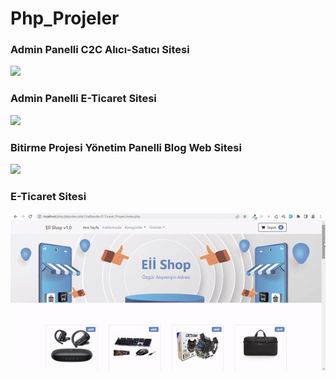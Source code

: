 # Php_Projeler

### Admin Panelli C2C Alıcı-Satıcı Sitesi

<img src="/C2C/img/c2c.gif">

### Admin Panelli E-Ticaret Sitesi

<img src="/E-Ticaret_2/images/e-ticaret2.gif">

### Bitirme Projesi Yönetim Panelli Blog Web Sitesi

<img src="/Bitirme_Projesi/images/Bitirme_Projesi.gif">

### E-Ticaret Sitesi

<img src="/E-Ticaret_Projesi/images/e-ticaret.gif">
